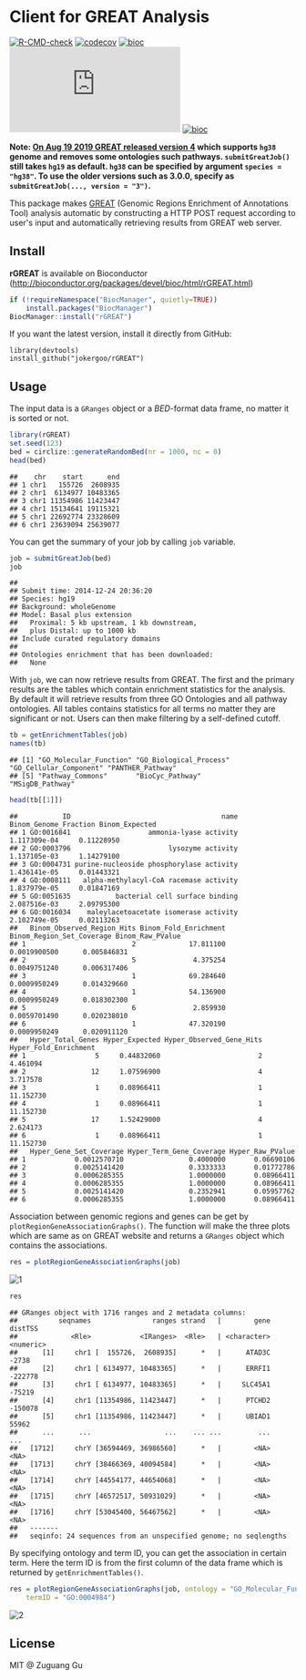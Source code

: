 # Client for GREAT Analysis

[![R-CMD-check](https://github.com/jokergoo/rGREAT/workflows/R-CMD-check/badge.svg)](https://github.com/jokergoo/rGREAT/actions)
[![codecov](https://img.shields.io/codecov/c/github/jokergoo/rGREAT.svg)](https://codecov.io/github/jokergoo/rGREAT)
[![bioc](https://bioconductor.org/shields/downloads/devel/rGREAT.svg)](https://bioconductor.org/packages/stats/bioc/rGREAT/) 
[![bioc](http://mcube.nju.edu.cn/cgi-bin/zuguanggu/bioc_download.pl?package=rGREAT)](https://bioconductor.org/packages/stats/bioc/rGREAT/) 
[![bioc](http://www.bioconductor.org/shields/years-in-bioc/rGREAT.svg)](http://bioconductor.org/packages/devel/bioc/html/rGREAT.html)

**Note: [On Aug 19 2019 GREAT released version 4](http://great.stanford.edu/help/display/GREAT/Version+History) which supports `hg38` genome and removes some ontologies such pathways. `submitGreatJob()` still
takes `hg19` as default. `hg38` can be specified by argument `species = "hg38"`.
To use the older versions such as 3.0.0, specify as `submitGreatJob(..., version = "3")`.**


This package makes [GREAT](http://great.stanford.edu) (Genomic Regions Enrichment of Annotations Tool) 
analysis automatic by constructing a HTTP POST request according to user's input and automatically retrieving results from GREAT web server.

## Install

**rGREAT** is available on Bioconductor (http://bioconductor.org/packages/devel/bioc/html/rGREAT.html)

```r
if (!requireNamespace("BiocManager", quietly=TRUE))
    install.packages("BiocManager")
BiocManager::install("rGREAT")
```

If you want the latest version, install it directly from GitHub:

```{r}
library(devtools)
install_github("jokergoo/rGREAT")
```

## Usage

The input data is a `GRanges` object or a _BED_-format data frame, no matter it is sorted or not.

```r
library(rGREAT)
set.seed(123)
bed = circlize::generateRandomBed(nr = 1000, nc = 0)
head(bed)
```

```
##    chr    start      end
## 1 chr1   155726  2608935
## 2 chr1  6134977 10483365
## 3 chr1 11354986 11423447
## 4 chr1 15134641 19115321
## 5 chr1 22692774 23328609
## 6 chr1 23639094 25639077
```

You can get the summary of your job by calling `job` variable.

```r
job = submitGreatJob(bed)
job
```

```
## 
## Submit time: 2014-12-24 20:36:20 
## Species: hg19 
## Background: wholeGenome 
## Model: Basal plus extension 
##   Proximal: 5 kb upstream, 1 kb downstream,
##   plus Distal: up to 1000 kb
## Include curated regulatory domains
## 
## Ontologies enrichment that has been downloaded:
##   None
```

With `job`, we can now retrieve results from GREAT. The first and the primary results are the tables which contain enrichment statistics for the analysis. By default it will retrieve results from three GO Ontologies and all pathway ontologies. All tables contains statistics for all terms no matter they are significant or not. Users can then make filtering by a self-defined cutoff.

```r
tb = getEnrichmentTables(job)
names(tb)
```

```
## [1] "GO_Molecular_Function" "GO_Biological_Process" "GO_Cellular_Component" "PANTHER_Pathway"      
## [5] "Pathway_Commons"       "BioCyc_Pathway"        "MSigDB_Pathway"
```

```r
head(tb[[1]])
```

```
##           ID                                     name Binom_Genome_Fraction Binom_Expected
## 1 GO:0016841                   ammonia-lyase activity          1.117309e-04     0.11228950
## 2 GO:0003796                        lysozyme activity          1.137105e-03     1.14279100
## 3 GO:0004731 purine-nucleoside phosphorylase activity          1.436141e-05     0.01443321
## 4 GO:0008111   alpha-methylacyl-CoA racemase activity          1.837979e-05     0.01847169
## 5 GO:0051635           bacterial cell surface binding          2.087516e-03     2.09795300
## 6 GO:0016034    maleylacetoacetate isomerase activity          2.102749e-05     0.02113263
##   Binom_Observed_Region_Hits Binom_Fold_Enrichment Binom_Region_Set_Coverage Binom_Raw_PValue
## 1                          2             17.811100              0.0019900500      0.005846831
## 2                          5              4.375254              0.0049751240      0.006317406
## 3                          1             69.284640              0.0009950249      0.014329660
## 4                          1             54.136900              0.0009950249      0.018302300
## 5                          6              2.859930              0.0059701490      0.020238010
## 6                          1             47.320190              0.0009950249      0.020911120
##   Hyper_Total_Genes Hyper_Expected Hyper_Observed_Gene_Hits Hyper_Fold_Enrichment
## 1                 5     0.44832060                        2              4.461094
## 2                12     1.07596900                        4              3.717578
## 3                 1     0.08966411                        1             11.152730
## 4                 1     0.08966411                        1             11.152730
## 5                17     1.52429000                        4              2.624173
## 6                 1     0.08966411                        1             11.152730
##   Hyper_Gene_Set_Coverage Hyper_Term_Gene_Coverage Hyper_Raw_PValue
## 1            0.0012570710                0.4000000       0.06690106
## 2            0.0025141420                0.3333333       0.01772786
## 3            0.0006285355                1.0000000       0.08966411
## 4            0.0006285355                1.0000000       0.08966411
## 5            0.0025141420                0.2352941       0.05957762
## 6            0.0006285355                1.0000000       0.08966411
```

Association between genomic regions and genes can be get by `plotRegionGeneAssociationGraphs()`. The function will make the three plots which are same as on GREAT website and returns a `GRanges` object which contains the associations.

```r
res = plotRegionGeneAssociationGraphs(job)
```

![1](https://cloud.githubusercontent.com/assets/449218/5553875/96849e3c-8c33-11e4-8424-b263ee3b6818.png)

```r
res
```

```
## GRanges object with 1716 ranges and 2 metadata columns:
##          seqnames               ranges strand   |        gene   distTSS
##             <Rle>            <IRanges>  <Rle>   | <character> <numeric>
##      [1]     chr1 [  155726,  2608935]      *   |      ATAD3C     -2738
##      [2]     chr1 [ 6134977, 10483365]      *   |      ERRFI1   -222778
##      [3]     chr1 [ 6134977, 10483365]      *   |     SLC45A1    -75219
##      [4]     chr1 [11354986, 11423447]      *   |      PTCHD2   -150078
##      [5]     chr1 [11354986, 11423447]      *   |      UBIAD1     55962
##      ...      ...                  ...    ... ...         ...       ...
##   [1712]     chrY [36594469, 36986560]      *   |        <NA>      <NA>
##   [1713]     chrY [38466369, 40094584]      *   |        <NA>      <NA>
##   [1714]     chrY [44554177, 44654068]      *   |        <NA>      <NA>
##   [1715]     chrY [46572517, 50931029]      *   |        <NA>      <NA>
##   [1716]     chrY [53045400, 56467562]      *   |        <NA>      <NA>
##   -------
##   seqinfo: 24 sequences from an unspecified genome; no seqlengths
```

By specifying ontology and term ID, you can get the association in certain term. Here the term ID is from the first column of the data frame which is returned by `getEnrichmentTables()`.

```r
res = plotRegionGeneAssociationGraphs(job, ontology = "GO_Molecular_Function",
    termID = "GO:0004984")
```

![2](https://cloud.githubusercontent.com/assets/449218/5553879/bd7fa216-8c33-11e4-8638-ee3d8348d5c0.png)


## License

MIT @ Zuguang Gu
